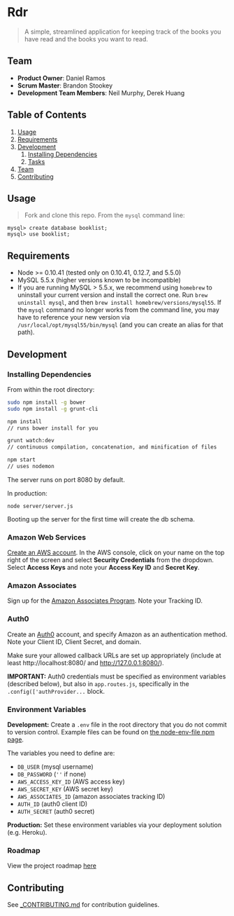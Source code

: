 # Rdr
> A simple, streamlined application for keeping track of the books you have read and the books you want to read.

## Team

  - __Product Owner__: Daniel Ramos
  - __Scrum Master__: Brandon Stookey
  - __Development Team Members__: Neil Murphy, Derek Huang

## Table of Contents

1. [Usage](#Usage)
1. [Requirements](#requirements)
1. [Development](#development)
    1. [Installing Dependencies](#installing-dependencies)
    1. [Tasks](#tasks)
1. [Team](#team)
1. [Contributing](#contributing)

## Usage

> Fork and clone this repo. From the `mysql` command line:
>
```
mysql> create database booklist;
mysql> use booklist;
```

## Requirements

- Node >= 0.10.41 (tested only on 0.10.41, 0.12.7, and 5.5.0)
- MySQL 5.5.x (higher versions known to be incompatible)
 - If you are running MySQL > 5.5.x, we recommend using `homebrew` to uninstall your current version and install the correct one. Run `brew uninstall mysql`, and then `brew install homebrew/versions/mysql55`. If the `mysql` command no longer works from the command line, you may have to reference your new version via `/usr/local/opt/mysql55/bin/mysql` (and you can create an alias for that path).


## Development


### Installing Dependencies

From within the root directory:

```sh
sudo npm install -g bower
sudo npm install -g grunt-cli

npm install
// runs bower install for you

grunt watch:dev
// continuous compilation, concatenation, and minification of files

npm start
// uses nodemon
```
The server runs on port 8080 by default.

In production:

```
node server/server.js
```

Booting up the server for the first time will create the db schema.

### Amazon Web Services
[Create an AWS account](https://aws.amazon.com/). In the AWS console, click on your name on the top right of the screen and select **Security Credentials** from the dropdown. Select **Access Keys** and note your **Access Key ID** and **Secret Key**.

### Amazon Associates
Sign up for the [Amazon Associates Program](https://affiliate-program.amazon.com/). Note your Tracking ID.

### Auth0
Create an [Auth0](https://auth0.com/) account, and specify Amazon as an authentication method. Note your Client ID, Client Secret, and domain.

Make sure your allowed callback URLs are set up appropriately (include at least http://localhost:8080/ and http://127.0.0.1:8080/).

**IMPORTANT:** Auth0 credentials must be specified as environment variables (described below), but also in `app.routes.js`, specifically in the `.config(['authProvider...` block.

### Environment Variables

**Development:**
Create a `.env` file in the root directory that you do not commit to version control. Example files can be found on [the node-env-file npm page](https://www.npmjs.com/package/node-env-file).

The variables you need to define are:

- `DB_USER` (mysql username)
- `DB_PASSWORD` (`''` if none)
- `AWS_ACCESS_KEY_ID` (AWS access key)
- `AWS_SECRET_KEY` (AWS secret key)
- `AWS_ASSOCIATES_ID` (amazon associates tracking ID)
- `AUTH_ID` (auth0 client ID)
- `AUTH_SECRET` (auth0 secret)

**Production:**
Set these environment variables via your deployment solution (e.g. Heroku).

### Roadmap

View the project roadmap [here](https://github.com/hrr12T-Rex/greenfield/issues)


## Contributing

See [_CONTRIBUTING.md](https://github.com/hrr12T-Rex/greenfield/blob/master/_CONTRIBUTING.md) for contribution guidelines.
